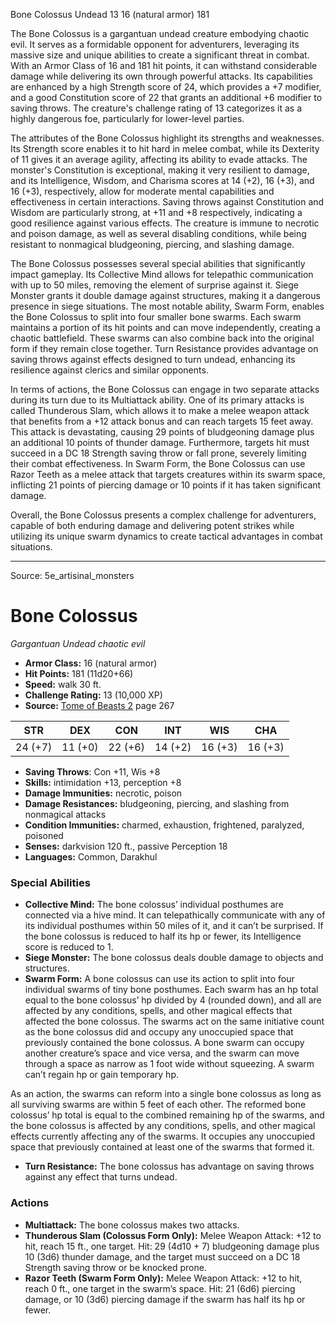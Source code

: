 <MonsterName/>Bone Colossus</MonsterName>
<CreatureType/>Undead</CreatureType>
<CR/>13</CR>
<AC/>16 (natural armor)</AC>
<HP/>181</HP>
<summary>The Bone Colossus is a gargantuan undead creature embodying chaotic evil. It serves as a formidable opponent for adventurers, leveraging its massive size and unique abilities to create a significant threat in combat. With an Armor Class of 16 and 181 hit points, it can withstand considerable damage while delivering its own through powerful attacks. Its capabilities are enhanced by a high Strength score of 24, which provides a +7 modifier, and a good Constitution score of 22 that grants an additional +6 modifier to saving throws. The creature's challenge rating of 13 categorizes it as a highly dangerous foe, particularly for lower-level parties.</summary>

<detail>

The attributes of the Bone Colossus highlight its strengths and weaknesses. Its Strength score enables it to hit hard in melee combat, while its Dexterity of 11 gives it an average agility, affecting its ability to evade attacks. The monster's Constitution is exceptional, making it very resilient to damage, and its Intelligence, Wisdom, and Charisma scores at 14 (+2), 16 (+3), and 16 (+3), respectively, allow for moderate mental capabilities and effectiveness in certain interactions. Saving throws against Constitution and Wisdom are particularly strong, at +11 and +8 respectively, indicating a good resilience against various effects. The creature is immune to necrotic and poison damage, as well as several disabling conditions, while being resistant to nonmagical bludgeoning, piercing, and slashing damage.

The Bone Colossus possesses several special abilities that significantly impact gameplay. Its Collective Mind allows for telepathic communication with up to 50 miles, removing the element of surprise against it. Siege Monster grants it double damage against structures, making it a dangerous presence in siege situations. The most notable ability, Swarm Form, enables the Bone Colossus to split into four smaller bone swarms. Each swarm maintains a portion of its hit points and can move independently, creating a chaotic battlefield. These swarms can also combine back into the original form if they remain close together. Turn Resistance provides advantage on saving throws against effects designed to turn undead, enhancing its resilience against clerics and similar opponents.

In terms of actions, the Bone Colossus can engage in two separate attacks during its turn due to its Multiattack ability. One of its primary attacks is called Thunderous Slam, which allows it to make a melee weapon attack that benefits from a +12 attack bonus and can reach targets 15 feet away. This attack is devastating, causing 29 points of bludgeoning damage plus an additional 10 points of thunder damage. Furthermore, targets hit must succeed in a DC 18 Strength saving throw or fall prone, severely limiting their combat effectiveness. In Swarm Form, the Bone Colossus can use Razor Teeth as a melee attack that targets creatures within its swarm space, inflicting 21 points of piercing damage or 10 points if it has taken significant damage.

Overall, the Bone Colossus presents a complex challenge for adventurers, capable of both enduring damage and delivering potent strikes while utilizing its unique swarm dynamics to create tactical advantages in combat situations.</detail>



---

Source: 5e_artisinal_monsters

# Bone Colossus

*Gargantuan* *Undead* *chaotic evil*

- **Armor Class:** 16 (natural armor)
- **Hit Points:** 181 (11d20+66)
- **Speed:** walk 30 ft.
- **Challenge Rating:** 13 (10,000 XP)
- **Source:** [Tome of Beasts 2](https://koboldpress.com/kpstore/product/tome-of-beasts-2-for-5th-edition) page 267

| STR | DEX | CON | INT | WIS | CHA |
| --- | --- | --- | --- | --- | --- |
| 24 (+7) | 11 (+0) | 22 (+6) | 14 (+2) | 16 (+3) | 16 (+3) |

- **Saving Throws**: Con +11, Wis +8
- **Skills:** intimidation +13, perception +8
- **Damage Immunities:** necrotic, poison
- **Damage Resistances:** bludgeoning, piercing, and slashing from nonmagical attacks
- **Condition Immunities:** charmed, exhaustion, frightened, paralyzed, poisoned
- **Senses:** darkvision 120 ft., passive Perception 18
- **Languages:** Common, Darakhul

### Special Abilities

- **Collective Mind:** The bone colossus’ individual posthumes are connected via a hive mind. It can telepathically communicate with any of its individual posthumes within 50 miles of it, and it can’t be surprised. If the bone colossus is reduced to half its hp or fewer, its Intelligence score is reduced to 1.
- **Siege Monster:** The bone colossus deals double damage to objects and structures.
- **Swarm Form:** A bone colossus can use its action to split into four individual swarms of tiny bone posthumes. Each swarm has an hp total equal to the bone colossus’ hp divided by 4 (rounded down), and all are affected by any conditions, spells, and other magical effects that affected the bone colossus. The swarms act on the same initiative count as the bone colossus did and occupy any unoccupied space that previously contained the bone colossus. A bone swarm can occupy another creature’s space and vice versa, and the swarm can move through a space as narrow as 1 foot wide without squeezing. A swarm can’t regain hp or gain temporary hp.

As an action, the swarms can reform into a single bone colossus as long as all surviving swarms are within 5 feet of each other. The reformed bone colossus’ hp total is equal to the combined remaining hp of the swarms, and the bone colossus is affected by any conditions, spells, and other magical effects currently affecting any of the swarms. It occupies any unoccupied space that previously contained at least one of the swarms that formed it.
- **Turn Resistance:** The bone colossus has advantage on saving throws against any effect that turns undead.

### Actions

- **Multiattack:** The bone colossus makes two attacks.
- **Thunderous Slam (Colossus Form Only):** Melee Weapon Attack: +12 to hit, reach 15 ft., one target. Hit: 29 (4d10 + 7) bludgeoning damage plus 10 (3d6) thunder damage, and the target must succeed on a DC 18 Strength saving throw or be knocked prone.
- **Razor Teeth (Swarm Form Only):** Melee Weapon Attack: +12 to hit, reach 0 ft., one target in the swarm’s space. Hit: 21 (6d6) piercing damage, or 10 (3d6) piercing damage if the swarm has half its hp or fewer.




